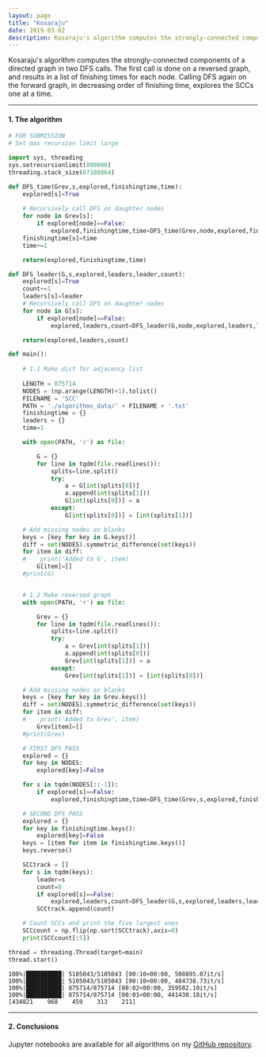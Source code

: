 ```yaml
---
layout: page
title: "Kosaraju"
date: 2019-03-02
description: Kosaraju's algorithm computes the strongly-connected components of a directed graph in two DFS calls. The first call is done on a reversed graph, and results in a list of finishing times for each node. Calling DFS again on the forward graph, in decreasing order of finishing time, explores the SCCs one at a time. 
---
```


Kosaraju's algorithm computes the strongly-connected components of a directed graph in two DFS calls. The first call is done on a reversed graph, and results in a list of finishing times for each node. Calling DFS again on the forward graph, in decreasing order of finishing time, explores the SCCs one at a time.  

---

#### 1. The algorithm

```python
# FOR SUBMISSION
# Set max recursion limit large

import sys, threading
sys.setrecursionlimit(800000)
threading.stack_size(67108864)

def DFS_time(Grev,s,explored,finishingtime,time):
    explored[s]=True
    
    # Recursively call DFS on daughter nodes
    for node in Grev[s]:
        if explored[node]==False:
            explored,finishingtime,time=DFS_time(Grev,node,explored,finishingtime,time)            
    finishingtime[s]=time
    time+=1

    return(explored,finishingtime,time)

def DFS_leader(G,s,explored,leaders,leader,count):
    explored[s]=True
    count+=1
    leaders[s]=leader
    # Recursively call DFS on daughter nodes
    for node in G[s]:
        if explored[node]==False:
            explored,leaders,count=DFS_leader(G,node,explored,leaders,leader,count)

    return(explored,leaders,count)

def main():
    
    # 1.1 Make dict for adjacency list
    
    LENGTH = 875714
    NODES = (np.arange(LENGTH)+1).tolist()
    FILENAME = 'SCC'
    PATH = './algorithms_data/' + FILENAME + '.txt'
    finishingtime = {}
    leaders = {}
    time=1

    with open(PATH, 'r') as file:

        G = {}
        for line in tqdm(file.readlines()):
            splits=line.split()
            try:
                a = G[int(splits[0])]
                a.append(int(splits[1]))
                G[int(splits[0])] = a
            except:
                G[int(splits[0])] = [int(splits[1])]

    # Add missing nodes as blanks
    keys = [key for key in G.keys()]
    diff = set(NODES).symmetric_difference(set(keys))
    for item in diff:
    #    print('Added to G', item)
        G[item]=[]
    #print(G)


    # 1.2 Make reversed graph
    with open(PATH, 'r') as file:

        Grev = {}
        for line in tqdm(file.readlines()):
            splits=line.split()
            try:
                a = Grev[int(splits[1])]
                a.append(int(splits[0]))
                Grev[int(splits[1])] = a
            except:
                Grev[int(splits[1])] = [int(splits[0])]

    # Add missing nodes as blanks
    keys = [key for key in Grev.keys()]
    diff = set(NODES).symmetric_difference(set(keys))
    for item in diff:
    #    print('Added to Grev', item)
        Grev[item]=[]
    #print(Grev)

    # FIRST DFS PASS
    explored = {}
    for key in NODES:
        explored[key]=False 

    for s in tqdm(NODES[::-1]):
        if explored[s]==False:
            explored,finishingtime,time=DFS_time(Grev,s,explored,finishingtime,time)

    # SECOND DFS PASS
    explored = {}
    for key in finishingtime.keys():
        explored[key]=False
    keys = [item for item in finishingtime.keys()]
    keys.reverse()

    SCCtrack = []
    for s in tqdm(keys):
        leader=s
        count=0
        if explored[s]==False:        
            explored,leaders,count=DFS_leader(G,s,explored,leaders,leader,count)
        SCCtrack.append(count)

    # Count SCCs and print the five largest ones
    SCCcount = np.flip(np.sort(SCCtrack),axis=0)
    print(SCCcount[:5])

thread = threading.Thread(target=main)
thread.start()

```

    100%|██████████| 5105043/5105043 [00:10<00:00, 500895.07it/s] 
    100%|██████████| 5105043/5105043 [00:10<00:00, 484738.73it/s]
    100%|██████████| 875714/875714 [00:02<00:00, 359582.10it/s]
    100%|██████████| 875714/875714 [00:01<00:00, 441430.18it/s]
    [434821    968    459    313    211]

---

#### 2. Conclusions

Jupyter notebooks are available for all algorithms on my [GitHub repository](https://github.com/nadanai263/datasciportfolio). 